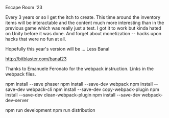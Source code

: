 Escape Room '23

Every 3 years or so I get the itch to create. This time around the inventory items will
be interactable and the content much more interesting than in the previous game which was
really just a test. I got it to work but kinda hated on Unity before it was done. And forget
about monetization -- hacks upon hacks that were no fun at all.

Hopefully this year's version will be ... Less Banal

http://bitblaster.com/banal23

Thanks to Emanuele Feronato for the webpack instruction. Links in the webpack files.

npm install --save phaser
npm install --save-dev webpack 
npm install --save-dev webpack-cli
npm install --save-dev copy-webpack-plugin
npm install --save-dev clean-webpack-plugin
npm install --save-dev webpack-dev-server

npm run development
npm run distribution
